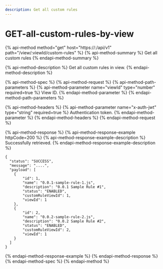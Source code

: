 ```yaml
---
description: Get all custom rules
---
```


# GET-all-custom-rules-by-view

{% api-method method="get" host="https://<host>:<port>/api/v1" path="/view/:viewId/custom-rules" %}
{% api-method-summary %}
Get all custom rules
{% endapi-method-summary %}

{% api-method-description %}
Get all custom rules in view.
{% endapi-method-description %}

{% api-method-spec %}
{% api-method-request %}
{% api-method-path-parameters %}
{% api-method-parameter name="viewId" type="number" required=true %}
View ID.
{% endapi-method-parameter %}
{% endapi-method-path-parameters %}

{% api-method-headers %}
{% api-method-parameter name="x-auth-jwt" type="string" required=true %}
Authentication token.
{% endapi-method-parameter %}
{% endapi-method-headers %}
{% endapi-method-request %}

{% api-method-response %}
{% api-method-response-example httpCode=200 %}
{% api-method-response-example-description %}
Successfully retrieved.
{% endapi-method-response-example-description %}

```
{
  "status": "SUCCESS",
  "message": "....",
  "payload": [
    {
        "id": 1,
        "name": "0.0.1-sample-rule-1.js",
        "description": "0.0.1 Sample Rule #1",
        "status": "ENABLED",
        "customRuleViewId": 1,
        "viewId": 1
    },
    {
        "id": 2,
        "name": "0.0.2-sample-rule-2.js",
        "description": "0.0.2 Sample Rule #2",
        "status": "ENABLED",
        "customRuleViewId": 2,
        "viewId": 1
    }
  ]
}
```
{% endapi-method-response-example %}
{% endapi-method-response %}
{% endapi-method-spec %}
{% endapi-method %}




